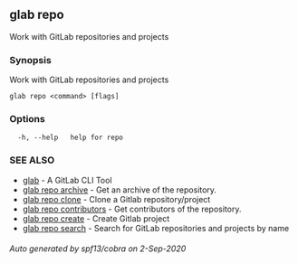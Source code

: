 ## glab repo

Work with GitLab repositories and projects

### Synopsis

Work with GitLab repositories and projects

```
glab repo <command> [flags]
```

### Options

```
  -h, --help   help for repo
```

### SEE ALSO

* [glab](glab.md)	 - A GitLab CLI Tool
* [glab repo archive](glab_repo_archive.md)	 - Get an archive of the repository.
* [glab repo clone](glab_repo_clone.md)	 - Clone a Gitlab repository/project
* [glab repo contributors](glab_repo_contributors.md)	 - Get contributors of the repository.
* [glab repo create](glab_repo_create.md)	 - Create Gitlab project
* [glab repo search](glab_repo_search.md)	 - Search for GitLab repositories and projects by name

###### Auto generated by spf13/cobra on 2-Sep-2020
